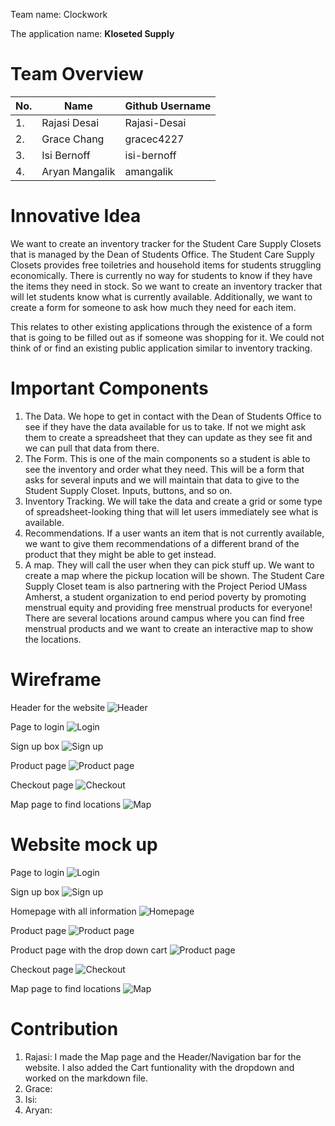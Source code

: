 Team name: Clockwork

The application name: **Kloseted Supply**

# Team Overview 

|No.          | Name      | Github Username |
| ----------- | ----------- | ----------- |
|1.           | Rajasi Desai      | Rajasi-Desai       |
|2.           | Grace Chang   | gracec4227        |
|3.           | Isi Bernoff   | isi-bernoff        |
|4.           | Aryan Mangalik   | amangalik       |


# Innovative Idea 

We want to create an inventory tracker for the Student Care Supply Closets that is managed by the Dean of Students Office. The Student Care Supply Closets provides free toiletries and household items for students struggling economically. There is currently no way for students to know if they have the items they need in stock. So we want to create an inventory tracker that will let students know what is currently available. Additionally, we want to create a form for someone to ask how much they need for each item. 

This relates to other existing applications through the existence of a form that is going to be filled out as if someone was shopping for it. We could not think of or find an existing public application similar to inventory tracking.

# Important Components 
1. The Data. We hope to get in contact with the Dean of Students Office to see if they have the data available for us to take. If not we might ask them to create a spreadsheet that they can update as they see fit and we can pull that data from there.
2. The Form. This is one of the main components so a student is able to see the inventory and order what they need. This will be a form that asks for several inputs and we will maintain that data to give to the Student Supply Closet. Inputs, buttons, and so on.
3. Inventory Tracking. We will take the data and create a grid or some type of spreadsheet-looking thing that will let users immediately see what is available. 
4. Recommendations. If a user wants an item that is not currently available, we want to give them recommendations of a different brand of the product that they might be able to get instead.
5. A map. They will call the user when they can pick stuff up. We want to create a map where the pickup location will be shown. The Student Care Supply Closet team is also partnering with the Project Period UMass Amherst, a student organization to end period poverty by promoting menstrual equity and providing free menstrual products for everyone! There are several locations around campus where you can find free menstrual products and we want to create an interactive map to show the locations.

# Wireframe

Header for the website
![Header](/docs/images/Header.png "Header for the website")

Page to login
![Login](/docs/images/Login.jpg "Page to login")

Sign up box
![Sign up](/docs/images/SignUpBox.jpg "Sign up box")

Product page
![Product page](/docs/images/ProductWireframe.png "Product page")

Checkout page
![Checkout](/docs/images/Checkout.jpg "Checkout page")

Map page to find locations
![Map](/docs/images/Map.png "Map page to find locations")

# Website mock up

Page to login
![Login](/docs/images/Header.png "Page to login")

Sign up box
![Sign up](/docs/images/Header.png "Sign up page")

Homepage with all information
![Homepage](/docs/images/Header.png "Homepage")

Product page
![Product page](/docs/images/Header.png "Product page")

Product page with the drop down cart
![Product page](/docs/images/Header.png "Product page with the drop down cart")

Checkout page
![Checkout](/docs/images/Header.png "Checkout page")

Map page to find locations
![Map](/docs/images/Header.png "Map page to find locations")

# Contribution

1. Rajasi: I made the Map page and the Header/Navigation bar for the website. I also added the Cart funtionality with the dropdown and worked on the markdown file.
2. Grace: 
3. Isi:
4. Aryan: